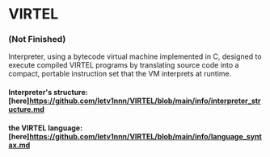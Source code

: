 # VIRTEL
### (Not Finished)
Interpreter, using a bytecode virtual machine implemented in C, designed to execute compiled VIRTEL programs by translating source code into a compact, portable instruction set that the VM interprets at runtime.

#### Interpreter's structure: [here]https://github.com/letv1nnn/VIRTEL/blob/main/info/interpreter_structure.md
#### the VIRTEL language: [here]https://github.com/letv1nnn/VIRTEL/blob/main/info/language_syntax.md
